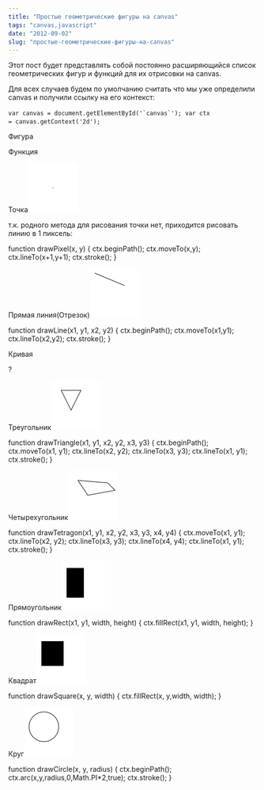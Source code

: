 ```yaml
---
title: "Простые геометрические фигуры на canvas"
tags: "canvas,javascript"
date: "2012-09-02"
slug: "простые-геометрические-фигуры-на-canvas"
---
```


Этот пост будет представлять собой постоянно расширяющийся список геометрических фигур и функций для их отрисовки на canvas.

Для всех случаев будем по умолчанию считать что мы уже определили canvas и получили ссылку на его контекст:

``var canvas = document.getElementById('`canvas`'); var ctx    = canvas.getContext('2d');``

Фигура

Функция

Точка![](images/pixel.png "pixel")

т.к. родного метода для рисования точки нет, приходится рисовать линию в 1 пиксель:

function drawPixel(x, y)
{
ctx.beginPath();
ctx.moveTo(x,y);
ctx.lineTo(x+1,y+1);
ctx.stroke();
}

Прямая линия(Отрезок)![](images/line.png "line")

function drawLine(x1, y1, x2, y2)
{
ctx.beginPath();
ctx.moveTo(x1,y1);
ctx.lineTo(x2,y2);
ctx.stroke();
}

Кривая

?

Треугольник![](images/triangle.png "triangle")

function drawTriangle(x1, y1, x2, y2, x3, y3)
{
ctx.beginPath();
ctx.moveTo(x1, y1);
ctx.lineTo(x2, y2);
ctx.lineTo(x3, y3);
ctx.lineTo(x1, y1);
ctx.stroke();
}

Четырехугольник![](images/tetragon.png "tetragon")

function drawTetragon(x1, y1, x2, y2, x3, y3, x4, y4)
{
ctx.moveTo(x1, y1);
ctx.lineTo(x2, y2);
ctx.lineTo(x3, y3);
ctx.lineTo(x4, y4);
ctx.lineTo(x1, y1);
ctx.stroke();
}

Прямоугольник![](images/rectangle.png "rectangle")

function drawRect(x1, y1, width, height)
{
ctx.fillRect(x1, y1, width, height);
}

Квадрат![](images/square.png "square")

function drawSquare(x, y, width)
{
ctx.fillRect(x, y,width, width);
}

Круг![](images/circle.png "circle")

function drawCircle(x, y, radius)
{
ctx.beginPath();
ctx.arc(x,y,radius,0,Math.PI\*2,true);
ctx.stroke();
}

